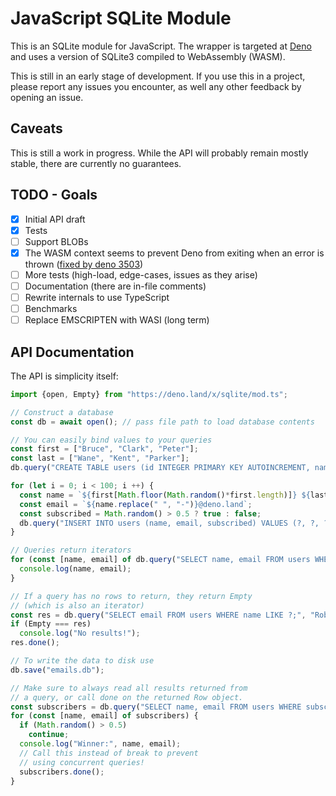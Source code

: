 # JavaScript SQLite Module

This is an SQLite module for JavaScript. The wrapper is targeted at [Deno](https://deno.land)
and uses a version of SQLite3 compiled to WebAssembly (WASM).

This is still in an early stage of development. If you use this in a project, please report any
issues you encounter, as well any other feedback by opening an issue.

## Caveats

This is still a work in progress. While the API will probably remain mostly stable, there are currently
no guarantees.

## TODO - Goals

- [x] Initial API draft
- [x] Tests
- [ ] Support BLOBs
- [x] The WASM context seems to prevent Deno from exiting when an error is thrown ([fixed by deno 3503](https://github.com/denoland/deno/pull/3503))
- [ ] More tests (high-load, edge-cases, issues as they arise)
- [ ] Documentation (there are in-file comments)
- [ ] Rewrite internals to use TypeScript
- [ ] Benchmarks
- [ ] Replace EMSCRIPTEN with WASI (long term)

## API Documentation
The API is simplicity itself:

```JavaScript
import {open, Empty} from "https://deno.land/x/sqlite/mod.ts";

// Construct a database
const db = await open(); // pass file path to load database contents

// You can easily bind values to your queries
const first = ["Bruce", "Clark", "Peter"];
const last = ["Wane", "Kent", "Parker"];
db.query("CREATE TABLE users (id INTEGER PRIMARY KEY AUTOINCREMENT, name TEXT, email TEXT, subscribed INTEGER);");

for (let i = 0; i < 100; i ++) {
  const name = `${first[Math.floor(Math.random()*first.length)]} ${last[Math.floor(Math.random()*last.length)]}`;
  const email = `${name.replace(" ", "-")}@deno.land`;
  const subscribed = Math.random() > 0.5 ? true : false;
  db.query("INSERT INTO users (name, email, subscribed) VALUES (?, ?, ?);", name, email, subscribed);
}

// Queries return iterators
for (const [name, email] of db.query("SELECT name, email FROM users WHERE subscribed = ? LIMIT 5;", true)) {
  console.log(name, email);
}

// If a query has no rows to return, they return Empty
// (which is also an iterator)
const res = db.query("SELECT email FROM users WHERE name LIKE ?;", "Robert Parr");
if (Empty === res)
  console.log("No results!");
res.done();

// To write the data to disk use
db.save("emails.db");

// Make sure to always read all results returned from
// a query, or call done on the returned Row object.
const subscribers = db.query("SELECT name, email FROM users WHERE subscribed = ?", true);
for (const [name, email] of subscribers) {
  if (Math.random() > 0.5)
    continue;
  console.log("Winner:", name, email);
  // Call this instead of break to prevent
  // using concurrent queries!
  subscribers.done();
}
```

